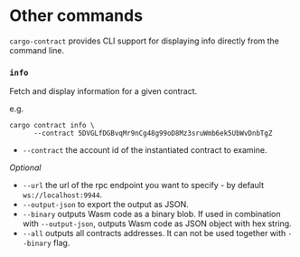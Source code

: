# Other commands
`cargo-contract` provides CLI support for displaying info directly from the command
line.

### `info`

Fetch and display information for a given contract.

e.g.

```
cargo contract info \
      --contract 5DVGLfDGBvqMr9nCg48g99oD8Mz3sruWmb6ek5UbWvDnbTgZ
```

- `--contract` the account id of the instantiated contract to examine.

*Optional*
- `--url` the url of the rpc endpoint you want to specify - by default `ws://localhost:9944`.
- `--output-json` to export the output as JSON.
- `--binary` outputs Wasm code as a binary blob. If used in combination with `--output-json`, outputs Wasm code as JSON object with hex string.
- `--all` outputs all contracts addresses. It can not be used together with `--binary` flag.

